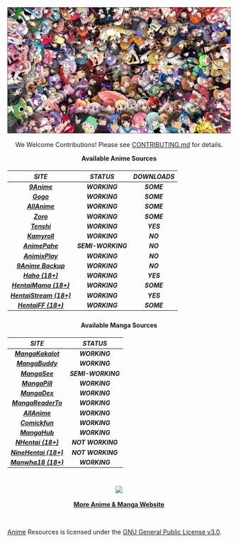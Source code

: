 <div align="center">

<img src="https://github.com/Hiteshxd/Anime/blob/main/Resources/_main_py.jpg">

We Welcome Contributions! Please see [CONTRIBUTING.md](https://github.com/HiteshXd/Anime/blob/main/CONTRIBUTING.md) for details.

**Available Anime Sources**

<h5>

| SITE                                      | STATUS  | DOWNLOADS |
|:-----------------------------------------:|:-------:|:---------:|
| [9Anime](https://9anime.pl)               | WORKING | SOME |
| [Gogo](https://gogoanime.cm)              | WORKING | SOME |
| [AllAnime](https://allanime.site)         | WORKING | SOME |
| [Zoro](https://zoro.to)                   | WORKING | SOME |
| [Tenshi](https://tenshi.moe)              | WORKING | YES  |
| [Kamyroll](https://kamyroll.com)| WORKING | NO   |
| [AnimePahe](https://animepahe.ru)| SEMI-WORKING | NO   |
| [AnimixPlay](https://animixplay.to)       | WORKING | NO  |
| [9Anime Backup](https://animekisa.in)     | WORKING | NO   |
| [Haho (18+)](https://haho.moe)                  | WORKING | YES  |
| [HentaiMama (18+)](https://hentaimama.io)       | WORKING | SOME |
| [HentaiStream (18+)](https://hentaistream.com)  | WORKING | YES  |
| [HentaiFF (18+)](https://hentaiff.com)          | WORKING | SOME |

</h5>

**Available Manga Sources**

<h5>

| SITE                                     | STATUS  |
|:----------------------------------------:|:-------:|
| [MangaKakalot](https://mangakakalot.com)| WORKING |
| [MangaBuddy](https://mangabuddy.com)    | WORKING |
| [MangaSee](https://mangasee123.com)     | SEMI-WORKING |
| [MangaPill](https://mangapill.com)      | WORKING |
| [MangaDex](https://mangadex.org)        | WORKING |
| [MangaReaderTo](https://mangareader.to) | WORKING |
| [AllAnime](https://allanime.site)       | WORKING |
| [Comickfun](https://comick.fun)         | WORKING |
| [MangaHub](https://mangahub.io)         | WORKING |
| [NHentai (18+)](https://nhentai.net)      | NOT WORKING |
| [NineHentai (18+)](https://ninehentai.net)| NOT WORKING |
| [Manwha18 (18+)](https://manhwa18.cc)   | WORKING |

</h5>
</div>
<div align="center">
<br>

<img src="https://github.com/ikx7a/Anime/blob/main/Resources/__main__py.jpg">

[**More Anime & Manga Website**](https://github.com/ikx7a/Anime)

</div>
<br/>

[Anime](https://github.com/ikx7a/Anime) Resources is licensed under the [GNU General Public License v3.0](https://github.com/Hiteshxd/Anime/blob/main/LICENSE).
